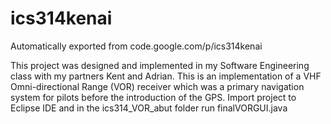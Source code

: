 # ics314kenai
Automatically exported from code.google.com/p/ics314kenai

This project was designed and implemented in my Software Engineering class with my partners Kent and Adrian. This is an implementation of a VHF Omni-directional Range (VOR) receiver which was a primary navigation system for pilots before the introduction of the GPS. Import project to Eclipse IDE and in the ics314_VOR_abut folder run finalVORGUI.java
